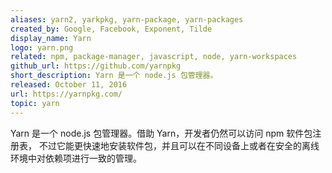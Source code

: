 ```yaml
---
aliases: yarn2, yarkpkg, yarn-package, yarn-packages
created_by: Google, Facebook, Exponent, Tilde
display_name: Yarn
logo: yarn.png
related: npm, package-manager, javascript, node, yarn-workspaces
github_url: https://github.com/yarnpkg
short_description: Yarn 是一个 node.js 包管理器。
released: October 11, 2016
url: https://yarnpkg.com/
topic: yarn
---
```

Yarn 是一个 node.js 包管理器。借助 Yarn，开发者仍然可以访问 npm 软件包注册表，
不过它能更快速地安装软件包，并且可以在不同设备上或者在安全的离线环境中对依赖项进行一致的管理。